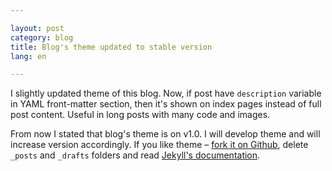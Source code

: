 ```yaml
---

layout: post  
category: blog  
title: Blog's theme updated to stable version
lang: en

--- 
```


I slightly updated theme of this blog. Now, if post have `description` variable in YAML front-matter section, then it's shown on index pages instead of full post content. Useful in long posts with many code and images.

From now I stated that blog's theme is on v1.0. I will develop theme and will increase version accordingly. If you like theme – [fork it on Github](https://github.com/schmooser/schmooser.github.io), delete `_posts` and `_drafts` folders and read [Jekyll's documentation](http://jekyllrb.com/docs/).
